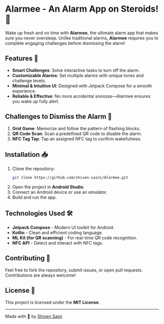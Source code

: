 # Alarmee - An Alarm App on Steroids! 🚀

Wake up fresh and on time with **Alarmee**, the ultimate alarm app that makes sure you never oversleep. Unlike traditional alarms, **Alarmee** requires you to complete engaging challenges before dismissing the alarm!

## Features 🌟
- **Smart Challenges**: Solve interactive tasks to turn off the alarm.
- **Customizable Alarms**: Set multiple alarms with unique tones and challenge levels.
- **Minimal & Intuitive UI**: Designed with Jetpack Compose for a smooth experience.
- **Reliable & Effective**: No more accidental snoozes—Alarmee ensures you wake up fully alert.

## Challenges to Dismiss the Alarm 🎯
1. **Grid Game**: Memorize and follow the pattern of flashing blocks.
2. **QR Code Scan**: Scan a predefined QR code to disable the alarm.
3. **NFC Tag Tap**: Tap an assigned NFC tag to confirm wakefulness.

## Installation 📥
1. Clone the repository:
   ```sh
   git clone https://github.com/shiven-saini/Alarmee.git
   ```
2. Open the project in **Android Studio**.
3. Connect an Android device or use an emulator.
4. Build and run the app.

## Technologies Used 🛠️
- **Jetpack Compose** - Modern UI toolkit for Android.
- **Kotlin** - Clean and efficient coding language.
- **ML Kit (for QR scanning)** - For real-time QR code recognition.
- **NFC API** - Detect and interact with NFC tags.

## Contributing 🤝
Feel free to fork the repository, submit issues, or open pull requests. Contributions are always welcome!

## License 📜
This project is licensed under the **MIT License**.

---
Made with 🚀 by [Shiven Saini](https://github.com/shiven-saini)

